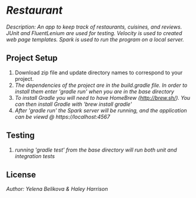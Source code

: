 
# _Restaurant_

_Description: An app to keep track of restaurants, cuisines, and reviews._
_JUnit and FluentLenium are used for testing. Velocity is used to created web page templates. Spark is used to run the_
_program on a local server._

## Project Setup

1. Download zip file and update directory names to correspond to your project.
2. _The dependencies of the project are in the build.gradle file. In order to install them enter 'gradle run' when you are in the base directory_
3. _To install Gradle you will need to have HomeBrew (http://brew.sh/). You can then install Gradle with 'brew install gradle'_
4. _After 'gradle run' the Spark server will be running, and the application can be viewd @ https://localhost:4567_

## Testing

1. _running 'gradle test' from the base directory  will run both unit and integration tests_

## License

_Author: Yelena Belikova & Haley Harrison_

